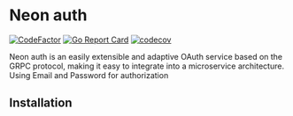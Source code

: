 # Neon auth

[![CodeFactor](https://www.codefactor.io/repository/github/lavash256/neon-auth/badge)](https://www.codefactor.io/repository/github/lavash256/neon-auth)  [![Go Report Card](https://goreportcard.com/badge/github.com/Lavash95/neon-auth)](https://goreportcard.com/report/github.com/Lavash95/neon-auth)  [![codecov](https://codecov.io/gh/lavash256/neon-auth/branch/master/graph/badge.svg)](https://codecov.io/gh/lavash256/neon-auth)


Neon auth is an easily extensible and adaptive OAuth service based on the GRPC protocol, making it easy to integrate into a microservice architecture.
Using Email and Password for authorization

## Installation
